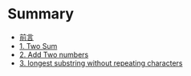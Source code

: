 # Summary

* [前言](README.md)
* [1. Two Sum](charpt1/two_sum.md)
* [2. Add Two numbers](charpt1/add_two_numbers.md)
* [3. longest substring without repeating characters](charpt1/longest_substring_no_repeating.md)

